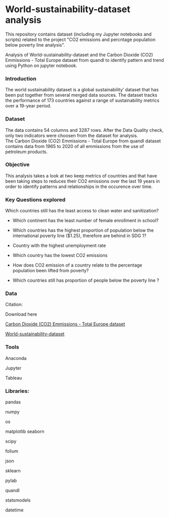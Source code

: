 # World-sustainability-dataset analysis

This repository contains dataset (including my Jupyter notebooks and scripts) related to the project "CO2 emissions and percntage population below  poverty line analysis".

Analysis of World-sustainability-dataset and the Carbon Dioxide (CO2) Emmissions - Total Europe  dataset from quandl to identify pattern and trend using Python on jupyter notebook.

### Introduction
The world sustainability dataset is a global sustainability’ dataset that has been put together from several merged data sources. The dataset tracks the performance of 173 countries against a range of sustainability metrics over a 19-year period. 

### Dataset
The data contains 54 columns and 3287 rows. After the Data Quality check, only two indicators were choosen from the dataset for analysis.	
The Carbon Dioxide (CO2) Emmissions - Total Europe from quandl dataset contains data from 1965 to 2020 of all emmissions from the use of petroleum products.

### Objective
This analysis  takes a look at two keep metrics of countries and that have been taking steps to reduces their CO2 emissions over the last 19 years in order to identify patterns and relationships in the occurence over time.


### Key Questions explored

Which countries still has the least access to clean water and sanitization?

- Which continent has the least number of female enrollment in school?

- Which countries has the highest proportion of population below the international poverty line ($1.25), therefore are behind in SDG 1?

- Country with the highest unemployment rate  

- Which country has the lowest CO2 emissions 

- How does CO2 emission of a country relate to the percentage population been lifted from poverty?

- Which countries still has proportion of people below the poverty line ?

### Data
Citation: 

Download here

[Carbon Dioxide (CO2) Emmissions - Total Europe dataset](https://data.nasdaq.com/data/BP-energy-production-and-consumption?page=2)

[World-sustainability-dataset](https://public.tableau.com/app/profile/paul.imhomoh/viz/Worldsustainabilitydataresult/Story1?publish=yes)

### Tools

Anaconda

Jupyter

Tableau

### Libraries:

pandas

numpy

os

matplotlib
seaborn

scipy

folium

json

sklearn

pylab

quandl

statsmodels

datetime
